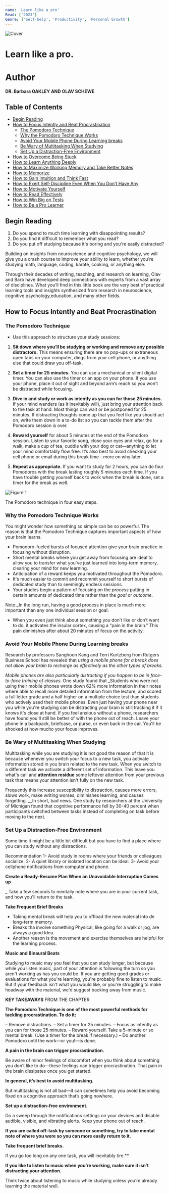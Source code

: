 ```yaml
---
name: 'Learn like a pro'
Read: ['2023']
Genre: ['Self-help', 'Productivity', 'Personal Growth']
---
```


![Cover](./assets/cover.jpg)


# Learn like a pro.

# Author

**DR. Barbara OAKLEY AND OLAV SCHEWE**

## Table of Contents

 - [Begin Reading](#beginreading)
 - [How to Focus Intently and Beat Procrastination](#Howtofocusintentlyandbeatprocrastination)
     - [The Pomodoro Technique](#the-pomodoro-technique)
     - [Why the Pomodoro Technique Works](#Why-the-Pomodoro-Technique-Works)
     - [Avoid Your Mobile Phone During Learning breaks](#Avoid-Your-Mobile-Phone-During-Learning-breaks)
     - [Be Wary of Multitasking When Studying](#Be-Wary-of-Multitasking-When-Studying)
     - [Set Up a Distraction-Free Environment](#Set-Up-a-Distraction-Free-Environment)
 - [How to Overcome Being Stuck](#HowtoOvercomeBeingStuck)
 - [How to Learn Anything Deeply](#HowtoLearnAnythingDeeply)
 - [How to Maximize Working Memory and Take Better Notes](#HowtoMaximizeWorkingMemoryandTakeBetterNotes)
 - [How to Memorize](#howtomemorize)
 - [How to Gain Intuition and Think Fast](#wowtogainintuitionandthinkfast)  
 - [How to Exert Self-Discipline Even When You Don’t Have Any](#howtoexertself-disciplineevenwhenyoudon'thaveany)
 - [How to Motivate Yourself](#howtomotivateyourself)
 - [How to Read Effectively](#howtohreadeffectively)
 - [How to Win Big on Tests](#howtowinbigontests)
 - [How to Be a Pro Learner](#howtobeaprolearner)

## Begin Reading

1. Do you spend to much time learning with disappointing results?
2. Do you find it difficult to remember what you read?
3. Do you put off studying because it's boring and you're easily distracted?

Building on insights from neuroscience and cognitive psychology, we will give you a crash course to improve your ability to learn, whether you’re studying math, language, coding, karate, cooking, or anything else.

Through their decades of writing, teaching, and research on learning, Olav and Barb have developed deep connections with experts from a vast array of disciplines. What you’ll find in this little
book are the very best of practical learning tools and insights synthesized from research in neuroscience, cognitive psychology,education, and many other fields.

## How to Focus Intently and Beat Procrastination

### The Pomodoro Technique
  
  - Use this approach to structure your study sessions:

  1. **Sit down where you’ll be studying or working and remove any possible distractors.** This means ensuring there are no pop-ups or extraneous open tabs on your computer, dings from your cell phone, or anything else that could draw you off-task.

  2. **Set a timer for 25 minutes.** You can use a mechanical or silent digital timer. You can also use the timer or an app on your phone. If you use your phone, place it out of sight and beyond arm’s reach so you won’t be distracted while focusing.

  3. **Dive in and study or work as intently as you can for those 25 minutes.** If your mind wanders (as it inevitably will), just bring your attention back to the task at hand. Most things can wait or be postponed for 25 minutes. If distracting thoughts come up that you feel like you should act on, write them down in a to-do list so you can tackle them after the Pomodoro session is over. 

  4. **Reward yourself** for about 5 minutes at the end of the Pomodoro session. Listen to your favorite song, close your
     eyes and relax, go for a walk, make a cup of tea, cuddle with your dog or cat—anything to let your mind comfortably flow free. It’s also best to avoid checking your cell phone or email during this break time—more on why later.

  5. **Repeat as appropriate.** If you want to study for 2 hours, you can do four Pomodoros with the break lasting roughly 5 minutes each time. If you have trouble getting yourself back to work when the break is done, set a timer for the break as well.

  ![Figure 1](./assets/figure1.jpg)
  
  The Pomodoro technique in four easy steps. 

  ### Why the Pomodoro Technique Works
 
 You might wonder how something so simple can be so powerful. The reason is that the Pomodoro Technique captures important aspects
of how your brain learns.
  
  * Pomodoro-fueled bursts of focused attention give your brain practice in focusing without disruption. 
  * Short mental breaks where you get away from focusing are ideal to allow you to transfer what you've just learned into long-term memory, clearing your mind for new learning.
  * Anticipation of a reward keeps you motivated throughout the Pomodoro.
  * It's much easier to commit and recommit yourself to short bursts of dedicated study than to seemingly endless sessions.
  * Your studies begin a pattern of focusing on the _process_ putting in certain amounts of dedicated time rather than the _goal_ or _outcome_.
  
   Note:_In the long run, having a good process in place is much more important than any one individual session or goal.
  * When you even just think about something you don’t like or don’t want to do, it activates the insular cortex, causing a “pain in the brain.” This pain diminishes after about 20 minutes of focus on the activity.

### Avoid Your Mobile Phone During Learning breaks

Research by professors Sanghoon Kang and Terri Kurtzberg from Rutgers Business School has revealed that *using a mobile phone for a break does not allow your brain to recharge as effectively as the other types of breaks.*

*Mobile phones are also particularly distracting if you happen to be in face-to-face training of classes*. One study found that _Students who were not using their mobile phones wrote down 62% more information in their notes  where able to recall more detailed information from the lecture, and scored a full letter grade and a half higher on a multiple choice test than students who actively used their mobile phones. Even just having your phone near you while you're studying can be distracting your brain is still tracking it if it knows it's close at hand.
If you feel anxious without a phone, researchers have found you'll still be better of with the phone out of reach. Leave your phone in a backpack, briefcase, or purse, or even back in the car. You'll be shocked at how mucho your focus improves. 

### Be Wary of Multitasking When Studying

Multitasking while you are studying it is not good the reason of that it is because whenever you switch your focus to a new task, you activate information stored in you brain related to the new task. When you switch to a different task we activate a different set of information. This leave you what's call and __attention residue__ some leftover attention from your previous task that means your attention isn't fully on the new task. 

Frequently this increase susceptibility to distraction, causes more errors, slows work, make writing worses, diminishes learning, and causes forgetting. __In short, bad news. One study by researchers at the University of Michigan found that cognitive performance fell by 30-40 percent when participants switched between tasks instead of completing on task before moving to the next. 

### Set Up a Distraction-Free Environment
Some time it might be a little bit difficult but you have to find a place where you can study without any distractions. 

Recommendation
1- Avoid study in rooms where your friends or colleagues socialize. 
2- A quiet library or isolated location can be ideal. 
3- Avoid your cellphone notifications from computer and phone. 

__Create a Ready-Resume Plan When an Unavoidable Interruption Comes up__

_ Take a few seconds to mentally note where you are in your current task, and how you'll return to the task. 

__Take Frequent Brief Breaks__

- Taking mental break will help you to offload the new material into de long-term memory.
- Breaks tha involve something Physical, like going for a walk or jog, are always a good Idea. 
- Another reason is tha movement and exercise themselves are helpful for the learning process. 

__Music and Binaural Beats__

Studying to music may you feel that you can study longer, but because while you listen music, part of your attention is
following the turn so you aren't working as has you could be. If you are getting good grades or evaluations for what you're
learning, you're probably fine to listen to music. But if your feedback isn't what you would like, or you're struggling to make
headway with the material, we'd suggest backing away from music. 


**KEY TAKEAWAYS** 
FROM THE CHAPTER

**The Pomodoro Technique is one of the most powerful methods for tackling procrastination. To do it:**

– Remove distractions.
– Set a timer for 25 minutes.
– Focus as intently as you can for those 25 minutes.
– Reward yourself. Take a 5-minute or so mental break. (Use a timer for the break if necessary.)
– Do another Pomodoro until the work—or you!—is done.

**A pain in the brain can trigger procrastination.** 

Be aware of minor feelings of discomfort when you think about something you don’t like to do—these feelings can trigger procrastination.
That pain in the brain dissipates once you get started.

**In general, it’s best to avoid multitasking.**
 
 But multitasking is not all bad—it can sometimes help you avoid becoming fixed on a cognitive approach that’s going nowhere.

**Set up a distraction-free environment.**

 Do a sweep through the notifications settings on your devices and disable audible, visible, and vibrating alerts. Keep your phone out of reach.

**If you are called off-task by someone or something, try to take mental note of where you were so you can more easily return to it.**

**Take frequent brief breaks.**
 
 If you go too long on any one task, you will inevitably tire.**

**If you like to listen to music when you’re working, make sure it isn’t distracting your attention.** 
 
 Think twice about listening to music while studying unless you’re already learning the material well.


